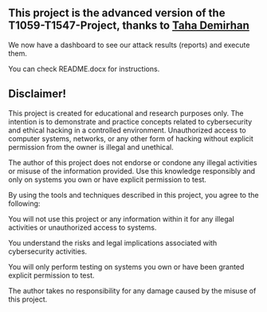 ## This project is the advanced version of the T1059-T1547-Project, thanks to [Taha Demirhan](https://github.com/tahademirhan) 
We now have a dashboard to see our attack results (reports) and execute them. 

You can check README.docx for instructions.

## Disclaimer!

This project is created for educational and research purposes only. The intention is to demonstrate and practice concepts related to cybersecurity and ethical hacking in a controlled environment. Unauthorized access to computer systems, networks, or any other form of hacking without explicit permission from the owner is illegal and unethical.

The author of this project does not endorse or condone any illegal activities or misuse of the information provided. Use this knowledge responsibly and only on systems you own or have explicit permission to test.

By using the tools and techniques described in this project, you agree to the following:

You will not use this project or any information within it for any illegal activities or unauthorized access to systems.

You understand the risks and legal implications associated with cybersecurity activities.

You will only perform testing on systems you own or have been granted explicit permission to test.

The author takes no responsibility for any damage caused by the misuse of this project.


